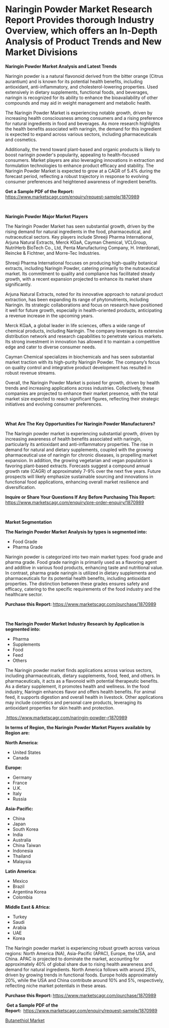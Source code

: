 <p><h1>Naringin Powder Market Research Report Provides thorough Industry Overview, which offers an In-Depth Analysis of Product Trends and New Market Divisions</h1></p><p><strong>Naringin Powder Market Analysis and Latest Trends</strong></p>
<p><p>Naringin powder is a natural flavonoid derived from the bitter orange (Citrus aurantium) and is known for its potential health benefits, including antioxidant, anti-inflammatory, and cholesterol-lowering properties. Used extensively in dietary supplements, functional foods, and beverages, naringin is recognized for its ability to enhance the bioavailability of other compounds and may aid in weight management and metabolic health.</p><p>The Naringin Powder Market is experiencing notable growth, driven by increasing health consciousness among consumers and a rising preference for natural ingredients in food and beverages. As more research highlights the health benefits associated with naringin, the demand for this ingredient is expected to expand across various sectors, including pharmaceuticals and cosmetics.</p><p>Additionally, the trend toward plant-based and organic products is likely to boost naringin powder's popularity, appealing to health-focused consumers. Market players are also leveraging innovations in extraction and formulation technologies to enhance product efficacy and stability. The Naringin Powder Market is expected to grow at a CAGR of 5.4% during the forecast period, reflecting a robust trajectory in response to evolving consumer preferences and heightened awareness of ingredient benefits.</p></p>
<p><strong>Get a Sample PDF of the Report:&nbsp;</strong> <a href="https://www.marketscagr.com/enquiry/request-sample/1870989?utm_campaign=2660&utm_medium=2&utm_source=Github&utm_content=ia&utm_term=02042025&utm_id=naringin-powder">https://www.marketscagr.com/enquiry/request-sample/1870989</a></p>
<p>&nbsp;</p>
<p><strong>Naringin Powder Major Market Players</strong></p>
<p><p>The Naringin Powder Market has seen substantial growth, driven by the rising demand for natural ingredients in the food, pharmaceutical, and nutraceutical sectors. Key players include Shreeji Pharma International, Arjuna Natural Extracts, Merck KGaA, Cayman Chemical, VCLGroup, NutriHerb BioTech Co., Ltd, Penta Manufacturing Company, H. Interdonati, Reincke & Fichtner, and Morre-Tec Industries.</p><p>Shreeji Pharma International focuses on producing high-quality botanical extracts, including Naringin Powder, catering primarily to the nutraceutical market. Its commitment to quality and compliance has facilitated steady growth, with a recent expansion projected to enhance its market share significantly.</p><p>Arjuna Natural Extracts, noted for its innovative approach to natural product extraction, has been expanding its range of phytonutrients, including Naringin. Its strategic collaborations and focus on research have positioned it well for future growth, especially in health-oriented products, anticipating a revenue increase in the upcoming years.</p><p>Merck KGaA, a global leader in life sciences, offers a wide range of chemical products, including Naringin. The company leverages its extensive distribution network and research capabilities to penetrate various markets. Its strong investment in innovation has allowed it to maintain a competitive edge and cater to diverse consumer needs.</p><p>Cayman Chemical specializes in biochemicals and has seen substantial market traction with its high-purity Naringin Powder. The company’s focus on quality control and integrative product development has resulted in robust revenue streams.</p><p>Overall, the Naringin Powder Market is poised for growth, driven by health trends and increasing applications across industries. Collectively, these companies are projected to enhance their market presence, with the total market size expected to reach significant figures, reflecting their strategic initiatives and evolving consumer preferences.</p></p>
<p>&nbsp;</p>
<p><strong>What Are The Key Opportunities For Naringin Powder Manufacturers?</strong></p>
<p><p>The Naringin powder market is experiencing substantial growth, driven by increasing awareness of health benefits associated with naringin, particularly its antioxidant and anti-inflammatory properties. The rise in demand for natural and dietary supplements, coupled with the growing pharmaceutical use of naringin for chronic diseases, is propelling market expansion. In addition, the growing vegetarian and vegan population is favoring plant-based extracts. Forecasts suggest a compound annual growth rate (CAGR) of approximately 7-9% over the next five years. Future prospects will likely emphasize sustainable sourcing and innovations in functional food applications, enhancing overall market resilience and diversification.</p></p>
<p><strong>Inquire or Share Your Questions If Any Before Purchasing This Report:</strong> <a href="https://www.marketscagr.com/enquiry/pre-order-enquiry/1870989?utm_campaign=2660&utm_medium=2&utm_source=Github&utm_content=ia&utm_term=02042025&utm_id=naringin-powder">https://www.marketscagr.com/enquiry/pre-order-enquiry/1870989</a></p>
<p>&nbsp;</p>
<p><strong>Market Segmentation</strong></p>
<p><strong>The Naringin Powder Market Analysis by types is segmented into:</strong></p>
<p><ul><li>Food Grade</li><li>Pharma Grade</li></ul></p>
<p><p>Naringin powder is categorized into two main market types: food grade and pharma grade. Food grade naringin is primarily used as a flavoring agent and additive in various food products, enhancing taste and nutritional value. In contrast, pharma grade naringin is utilized in dietary supplements and pharmaceuticals for its potential health benefits, including antioxidant properties. The distinction between these grades ensures safety and efficacy, catering to the specific requirements of the food industry and the healthcare sector.</p></p>
<p><strong>Purchase this Report:&nbsp;</strong><a href="https://www.marketscagr.com/purchase/1870989?utm_campaign=2660&utm_medium=2&utm_source=Github&utm_content=ia&utm_term=02042025&utm_id=naringin-powder">https://www.marketscagr.com/purchase/1870989</a></p>
<p>&nbsp;</p>
<p><strong>The Naringin Powder Market Industry Research by Application is segmented into:</strong></p>
<p><ul><li>Pharma</li><li>Supplements</li><li>Food</li><li>Feed</li><li>Others</li></ul></p>
<p><p>The Naringin powder market finds applications across various sectors, including pharmaceuticals, dietary supplements, food, feed, and others. In pharmaceuticals, it acts as a flavonoid with potential therapeutic benefits. As a dietary supplement, it promotes health and wellness. In the food industry, Naringin enhances flavor and offers health benefits. For animal feed, it supports digestion and overall health in livestock. Other applications may include cosmetics and personal care products, leveraging its antioxidant properties for skin health and protection.</p></p>
<p><a href="https://www.marketscagr.com/naringin-powder-r1870989?utm_campaign=2660&utm_medium=2&utm_source=Github&utm_content=ia&utm_term=02042025&utm_id=naringin-powder">&nbsp;https://www.marketscagr.com/naringin-powder-r1870989</a></p>
<p><strong>In terms of Region, the Naringin Powder Market Players available by Region are:</strong></p>
<p>
    <p> <strong> North America: </strong>
        <ul>
            <li>United States</li>
            <li>Canada</li>
        </ul>
        </p> 
    <p> <strong> Europe: </strong>
        <ul>
            <li>Germany</li>
            <li>France</li>
            <li>U.K.</li>
            <li>Italy</li>
            <li>Russia</li>
        </ul>
        </p> 
    <p> <strong> Asia-Pacific: </strong>
        <ul>
            <li>China</li>
            <li>Japan</li>
            <li>South Korea</li>
            <li>India</li>
            <li>Australia</li>
            <li>China Taiwan</li>
            <li>Indonesia</li>
            <li>Thailand</li>
            <li>Malaysia</li>
        </ul>
        </p> 
    <p> <strong> Latin America: </strong>
        <ul>
            <li>Mexico</li>
            <li>Brazil</li>
            <li>Argentina Korea</li>
            <li>Colombia</li>
        </ul>
        </p> 
    <p> <strong> Middle East & Africa: </strong>
        <ul>
            <li>Turkey</li>
            <li>Saudi</li>
            <li>Arabia</li>
            <li>UAE</li>
            <li>Korea</li>
        </ul>
    </p>
    </p>
<p><p>The Naringin powder market is experiencing robust growth across various regions: North America (NA), Asia-Pacific (APAC), Europe, the USA, and China. APAC is projected to dominate the market, accounting for approximately 40% of global share due to rising health awareness and demand for natural ingredients. North America follows with around 25%, driven by growing trends in functional foods. Europe holds approximately 20%, while the USA and China contribute around 10% and 5%, respectively, reflecting niche market potentials in these areas.</p></p>
<p><strong>Purchase this Report: </strong><a href="https://www.marketscagr.com/purchase/1870989?utm_campaign=2660&utm_medium=2&utm_source=Github&utm_content=ia&utm_term=02042025&utm_id=naringin-powder">https://www.marketscagr.com/purchase/1870989</a></p>
<p>&nbsp;<strong>Get a Sample PDF of the Report:&nbsp;&nbsp;</strong><a href="https://www.marketscagr.com/enquiry/request-sample/1870989?utm_campaign=2660&utm_medium=2&utm_source=Github&utm_content=ia&utm_term=02042025&utm_id=naringin-powder">https://www.marketscagr.com/enquiry/request-sample/1870989</a></p>
<p><strong></strong></p>
<p><p><a href="https://github.com/schwminh2001101/Market-Research-Report-List-1/blob/main/butanethiol-market.md?utm_campaign=2660&utm_medium=2&utm_source=Github&utm_content=ia&utm_term=02042025&utm_id=naringin-powder">Butanethiol Market</a></p></p>